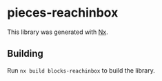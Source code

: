 # pieces-reachinbox

This library was generated with [Nx](https://nx.dev).

## Building

Run `nx build blocks-reachinbox` to build the library.
